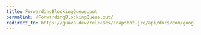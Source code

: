 ```yaml
---
title: ForwardingBlockingQueue.put
permalink: /ForwardingBlockingQueue.put/
redirect_to: https://guava.dev/releases/snapshot-jre/api/docs/com/google/common/util/concurrent/ForwardingBlockingQueue.html#put-E-
---
```

